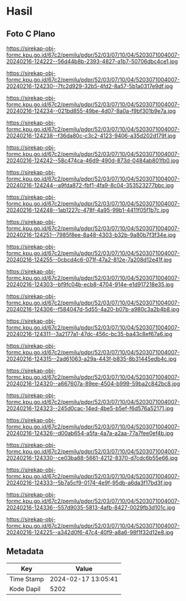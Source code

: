 # Hasil

## Foto C Plano

https://sirekap-obj-formc.kpu.go.id/67c2/pemilu/pdpr/52/03/07/10/04/5203071004007-20240216-124222--56d44b8b-2393-4827-a1b7-50706dbc4ce1.jpg

https://sirekap-obj-formc.kpu.go.id/67c2/pemilu/pdpr/52/03/07/10/04/5203071004007-20240216-124230--7fc2d929-32b5-4fd2-8a57-5b1a0317e9df.jpg

https://sirekap-obj-formc.kpu.go.id/67c2/pemilu/pdpr/52/03/07/10/04/5203071004007-20240216-124234--021bd855-49be-4d07-8a0a-f9bf301b9e7a.jpg

https://sirekap-obj-formc.kpu.go.id/67c2/pemilu/pdpr/52/03/07/10/04/5203071004007-20240216-124238--f36da80c-c3c2-4123-9406-a35d202d179f.jpg

https://sirekap-obj-formc.kpu.go.id/67c2/pemilu/pdpr/52/03/07/10/04/5203071004007-20240216-124242--58c474ca-46d9-490d-873d-0484ab801fb0.jpg

https://sirekap-obj-formc.kpu.go.id/67c2/pemilu/pdpr/52/03/07/10/04/5203071004007-20240216-124244--a9fda872-fbf1-4fa9-8c04-353523277bbc.jpg

https://sirekap-obj-formc.kpu.go.id/67c2/pemilu/pdpr/52/03/07/10/04/5203071004007-20240216-124248--1ab1227c-478f-4a95-99b1-4411f05f1b7c.jpg

https://sirekap-obj-formc.kpu.go.id/67c2/pemilu/pdpr/52/03/07/10/04/5203071004007-20240216-124251--7985f8ee-8a48-4303-b32b-9a80b7f3f34e.jpg

https://sirekap-obj-formc.kpu.go.id/67c2/pemilu/pdpr/52/03/07/10/04/5203071004007-20240216-124255--0cbcd4c6-071f-47a2-812e-7a208d12e41f.jpg

https://sirekap-obj-formc.kpu.go.id/67c2/pemilu/pdpr/52/03/07/10/04/5203071004007-20240216-124303--bf9fc04b-ecb8-4704-914e-e1d917218e35.jpg

https://sirekap-obj-formc.kpu.go.id/67c2/pemilu/pdpr/52/03/07/10/04/5203071004007-20240216-124306--f584047d-5d55-4a20-b07b-a980c3a2b4b8.jpg

https://sirekap-obj-formc.kpu.go.id/67c2/pemilu/pdpr/52/03/07/10/04/5203071004007-20240216-124311--3a2177a1-47dc-456c-bc35-ba43c8ef67a6.jpg

https://sirekap-obj-formc.kpu.go.id/67c2/pemilu/pdpr/52/03/07/10/04/5203071004007-20240216-124315--2ad61063-a29a-443f-b835-8b31445edb4c.jpg

https://sirekap-obj-formc.kpu.go.id/67c2/pemilu/pdpr/52/03/07/10/04/5203071004007-20240216-124320--a667607a-89ee-4504-b999-59ba2c842bc8.jpg

https://sirekap-obj-formc.kpu.go.id/67c2/pemilu/pdpr/52/03/07/10/04/5203071004007-20240216-124323--245d0cac-14ed-4be5-b5ef-f6d576a52171.jpg

https://sirekap-obj-formc.kpu.go.id/67c2/pemilu/pdpr/52/03/07/10/04/5203071004007-20240216-124326--d00ab654-a5fa-4a7a-a2aa-77a7fee0ef4b.jpg

https://sirekap-obj-formc.kpu.go.id/67c2/pemilu/pdpr/52/03/07/10/04/5203071004007-20240216-124330--ce03ba88-5661-4212-8370-d7cdc6b55e66.jpg

https://sirekap-obj-formc.kpu.go.id/67c2/pemilu/pdpr/52/03/07/10/04/5203071004007-20240216-124333--5b7a5cf9-0174-4e9f-95db-a6da3f17bd3f.jpg

https://sirekap-obj-formc.kpu.go.id/67c2/pemilu/pdpr/52/03/07/10/04/5203071004007-20240216-124336--557d9035-5813-4afb-8427-0029fb3d101c.jpg

https://sirekap-obj-formc.kpu.go.id/67c2/pemilu/pdpr/52/03/07/10/04/5203071004007-20240216-124225--a342d0f6-47c4-40f9-a8a6-98f1f32d12e8.jpg


## Metadata

| Key        | Value               |
| ---------- | ------------------- |
| Time Stamp | 2024-02-17 13:05:41 |
| Kode Dapil | 5202                |



